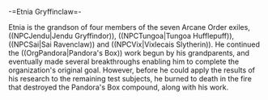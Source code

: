 -=Etnia Gryffinclaw=-

Etnia is the grandson of four members of the seven Arcane Order exiles, ((NPCJendu|Jendu Gryffindor)), ((NPCTungoa|Tungoa Hufflepuff)), ((NPCSai|Sai Ravenclaw)) and ((NPCVix|Vixlecais Slytherin)). He continued the ((OrgPandora|Pandora's Box)) work begun by his grandparents, and eventually made several breakthroughs enabling him to complete the organization's original goal. However, before he could apply the results of his research to the remaining test subjects, he burned to death in the fire that destroyed the Pandora's Box compound, along with his work.
